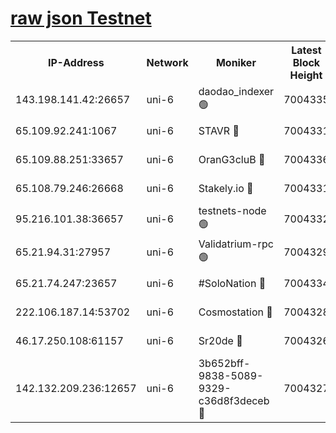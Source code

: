 [raw json Testnet](https://rpc-check.junot.stavr.tech/junot/rpc-junot-result.json)
=


<table><tr><th>IP-Address</th><th>Network</th><th>Moniker</th><th>Latest Block Height</th><th>Earliest Block Height</th><th>Catching Up</th><th>Tx Index</th><th>Voting Power</th><th>Scan Time</th></tr><tr><td>143.198.141.42:26657</td><td>uni-6</td><td>daodao_indexer 🟢</td><td>7004335</td><td>1</td><td>False</td><td>off</td><td>0</td><td>2024-01-13T10:16:57.511327301UTC</td></tr><tr><td>65.109.92.241:1067</td><td>uni-6</td><td>STAVR 🔴</td><td>7004331</td><td>1138541</td><td>False</td><td>on</td><td>6042</td><td>2024-01-13T10:16:47.273230109UTC</td></tr><tr><td>65.109.88.251:33657</td><td>uni-6</td><td>OranG3cluB 🔴</td><td>7004336</td><td>1138541</td><td>False</td><td>on</td><td>11</td><td>2024-01-13T10:17:01.973156154UTC</td></tr><tr><td>65.108.79.246:26668</td><td>uni-6</td><td>Stakely.io 🔴</td><td>7004331</td><td>1570872</td><td>False</td><td>on</td><td>1358933</td><td>2024-01-13T10:16:47.577505164UTC</td></tr><tr><td>95.216.101.38:36657</td><td>uni-6</td><td>testnets-node 🟢</td><td>7004332</td><td>1615130</td><td>False</td><td>on</td><td>0</td><td>2024-01-13T10:16:50.119153324UTC</td></tr><tr><td>65.21.94.31:27957</td><td>uni-6</td><td>Validatrium-rpc 🟢</td><td>7004329</td><td>2943363</td><td>False</td><td>on</td><td>0</td><td>2024-01-13T10:16:42.765746156UTC</td></tr><tr><td>65.21.74.247:23657</td><td>uni-6</td><td>#SoloNation 🔴</td><td>7004334</td><td>5208001</td><td>False</td><td>on</td><td>112</td><td>2024-01-13T10:16:56.607617900UTC</td></tr><tr><td>222.106.187.14:53702</td><td>uni-6</td><td>Cosmostation 🔴</td><td>7004328</td><td>5344501</td><td>False</td><td>on</td><td>110003</td><td>2024-01-13T10:16:40.354779327UTC</td></tr><tr><td>46.17.250.108:61157</td><td>uni-6</td><td>Sr20de 🔴</td><td>7004326</td><td>6419777</td><td>False</td><td>on</td><td>37</td><td>2024-01-13T10:16:34.546809351UTC</td></tr><tr><td>142.132.209.236:12657</td><td>uni-6</td><td>3b652bff-9838-5089-9329-c36d8f3deceb 🔴</td><td>7004327</td><td>6991280</td><td>False</td><td>on</td><td>157563</td><td>2024-01-13T10:16:38.946932670UTC</td></tr></table>